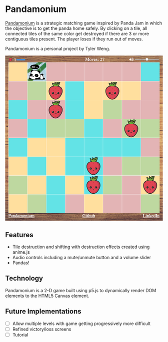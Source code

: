 # Pandamonium

[Pandamonium][pandamonium] is a strategic matching game inspired by Panda Jam
in which the objective is to get the panda home safely. By clicking on a
tile, all connected tiles of the same color get destroyed if there are 3
or more contiguous tiles present. The player loses if they run out of moves.

Pandamonium is a personal project by Tyler Weng.

[![Pandamonium][sample]][pandamonium]

[sample]: assets/images/sample.png
[pandamonium]: https://tylerweng.github.io/

## Features

- Tile destruction and shifting with destruction effects created using anime.js
- Audio controls including a mute/unmute button and a volume slider
- Pandas!

## Technology

Pandamonium is a 2-D game built using p5.js to dynamically render DOM
elements to the HTML5 Canvas element.

## Future Implementations

- [ ] Allow multiple levels with game getting progressively more difficult
- [ ] Refined victory/loss screens
- [ ] Tutorial
